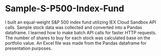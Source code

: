 # Sample-S-P500-Index-Fund


I built an equal-weight S&P 500 index fund utilizing IEX Cloud Sandbox API calls. Sample stock data was collected and converted into a Pandas dataframe. I learned how to make batch API calls for faster HTTP requests. The number of shares to buy for each stock was calculated base on the portfolio value. An Excel file was made from the Pandas dataframe for presentation purposes.
